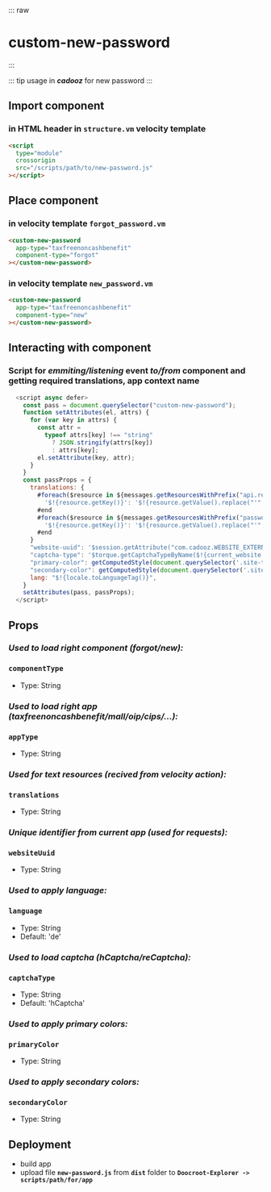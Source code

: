 ::: raw

<h1 class="heading">custom-new-password</h1>
:::

::: tip usage
in **_cadooz_** for new password
:::

## Import component

### in HTML header in `structure.vm` velocity template

```html
<script
  type="module"
  crossorigin
  src="/scripts/path/to/new-password.js"
></script>
```

## Place component

### in velocity template `forgot_password.vm`

```html
<custom-new-password
  app-type="taxfreenoncashbenefit"
  component-type="forgot"
></custom-new-password>
```

### in velocity template `new_password.vm`

```html
<custom-new-password
  app-type="taxfreenoncashbenefit"
  component-type="new"
></custom-new-password>
```

## Interacting with component

### Script for _emmiting/listening_ event _to/from_ component and getting required translations, app context name

```js
  <script async defer>
    const pass = document.querySelector("custom-new-password");
    function setAttributes(el, attrs) {
      for (var key in attrs) {
        const attr =
          typeof attrs[key] !== "string"
            ? JSON.stringify(attrs[key])
            : attrs[key];
        el.setAttribute(key, attr);
      }
    }
    const passProps = {
      translations: {
        #foreach($resource in ${messages.getResourcesWithPrefix("api.rest", "shop.ebc")})
          '$!{resource.getKey()}': '$!{resource.getValue().replace("'", "")}',
        #end
        #foreach($resource in ${messages.getResourcesWithPrefix("passwords")})
          '$!{resource.getKey()}': '$!{resource.getValue().replace("'", "")}',
        #end
      }
      "website-uuid": '$session.getAttribute("com.cadooz.WEBSITE_EXTERNAL_IDENTIFICATION")',
      "captcha-type": '$torque.getCaptchaTypeByName($!{current_website.getAttributeOptionValue('CAPTCHA_TYPE')})',
      "primary-color": getComputedStyle(document.querySelector('.site-title')).color,
      "secondary-color": getComputedStyle(document.querySelector('.site-title')).color,
      lang: "$!{locale.toLanguageTag()}",
    }
    setAttributes(pass, passProps);
  </script>
```

## Props

### **_Used to load right component (forgot/new):_**

### **`componentType`**

- Type: String

### **_Used to load right app (taxfreenoncashbenefit/mall/oip/cips/...):_**

### **`appType`**

- Type: String

### **_Used for text resources (recived from velocity action):_**

### **`translations`**

- Type: String

### **_Unique identifier from current app (used for requests):_**

### **`websiteUuid`**

- Type: String

### **_Used to apply language:_**

### **`language`**

- Type: String
- Default: 'de'

### **_Used to load captcha (hCaptcha/reCaptcha):_**

### **`captchaType`**

- Type: String
- Default: 'hCaptcha'

### **_Used to apply primary colors:_**

### **`primaryColor`**

- Type: String

### **_Used to apply secondary colors:_**

### **`secondaryColor`**

- Type: String

## Deployment

- build app
- upload file **`new-password.js`** from **`dist`** folder to **`Doocroot-Explorer -> scripts/path/for/app`**
